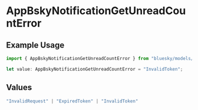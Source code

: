 # AppBskyNotificationGetUnreadCountError

## Example Usage

```typescript
import { AppBskyNotificationGetUnreadCountError } from "bluesky/models/errors";

let value: AppBskyNotificationGetUnreadCountError = "InvalidToken";
```

## Values

```typescript
"InvalidRequest" | "ExpiredToken" | "InvalidToken"
```